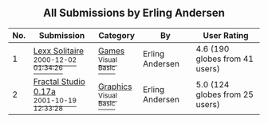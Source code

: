 ﻿<div align="center">

## All Submissions by Erling Andersen

</div>

No.  | Submission | Category | By   | User Rating
---- | ---------- | -------- | ---- | -----------
1 | [Lexx Solitaire<br /><sup>2000-12-02 01:34:26</sup>](https://github.com/Planet-Source-Code/erling-andersen-lexx-solitaire__1-13251) | [Games<br /><sup>Visual Basic</sup>](../ByCategory/games__1-38.md) | Erling Andersen | 4.6 (190 globes from 41 users)
2 | [Fractal Studio 0\.17a<br /><sup>2001-10-19 12:33:28</sup>](https://github.com/Planet-Source-Code/erling-andersen-fractal-studio-0-17a__1-28267) | [Graphics<br /><sup>Visual Basic</sup>](../ByCategory/graphics__1-46.md) | Erling Andersen | 5.0 (124 globes from 25 users)
